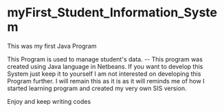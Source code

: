 # myFirst_Student_Information_System
This was my first Java Program

This Program is used to manage student's data. --
This program was created using Java language in Netbeans.
If you want to develop this System just keep it to yourself I am not interested on developing this Program further.
I will remain this as it is as it will reminds me of how I started learning program and created my very own SIS version.

Enjoy and keep writing codes
